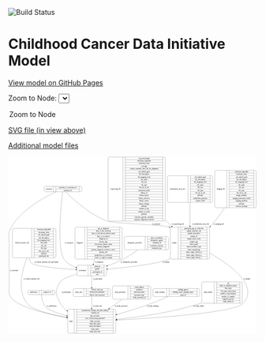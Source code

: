 <link rel='stylesheet' href="assets/style.css">
<link rel='stylesheet' href="https://unpkg.com/leaflet@1.5.1/dist/leaflet.css" integrity="sha512-xwE/Az9zrjBIphAcBb3F6JVqxf46+CDLwfLMHloNu6KEQCAWi6HcDUbeOfBIptF7tcCzusKFjFw2yuvEpDL9wQ==" crossorigin="">
<script type="text/javascript" src="https://code.jquery.com/jquery-3.2.1.min.js"></script>
<script type="text/javascript"  src="https://unpkg.com/leaflet@1.5.1/dist/leaflet.js"></script>
<script type="text/javascript" src="assets/actions.js"></script>

![Build Status](https://github.com/CBIIT/ccdi-model/actions/workflows/model-test-and-deploy.yml/badge.svg)

# Childhood Cancer Data Initiative Model

[View model on GitHub Pages](https://cbiit.github.io/ccdi-model/)



Zoom to Node: <select id="node_select">
  <option value="">Zoom to Node</option>
</select>
<div id="model"></div>

<p>
<a href="./model-desc/ccdi-model.svg">SVG file (in view above)</a>
<p>
<a href="./model-desc">Additional model files</a>
<div id='graph' style='display:off;'>
<svg width="2144pt" height="1528pt"
 viewBox="0.00 0.00 2144.19 1528.00" xmlns="http://www.w3.org/2000/svg" xmlns:xlink="http://www.w3.org/1999/xlink">
<g id="graph0" class="graph" transform="scale(1 1) rotate(0) translate(4 1524)">
<title>Perl</title>
<polygon fill="#ffffff" stroke="transparent" points="-4,4 -4,-1524 2140.1944,-1524 2140.1944,4 -4,4"/>
<!-- diagnosis -->
<g id="node1" class="node">
<title>diagnosis</title>
<path fill="none" stroke="#000000" d="M583.6944,-639.5C583.6944,-639.5 966.6944,-639.5 966.6944,-639.5 972.6944,-639.5 978.6944,-645.5 978.6944,-651.5 978.6944,-651.5 978.6944,-903.5 978.6944,-903.5 978.6944,-909.5 972.6944,-915.5 966.6944,-915.5 966.6944,-915.5 583.6944,-915.5 583.6944,-915.5 577.6944,-915.5 571.6944,-909.5 571.6944,-903.5 571.6944,-903.5 571.6944,-651.5 571.6944,-651.5 571.6944,-645.5 577.6944,-639.5 583.6944,-639.5"/>
<text text-anchor="middle" x="613.6944" y="-773.8" font-family="Times,serif" font-size="14.00" fill="#000000">diagnosis</text>
<polyline fill="none" stroke="#000000" points="655.6944,-639.5 655.6944,-915.5 "/>
<text text-anchor="middle" x="666.1944" y="-773.8" font-family="Times,serif" font-size="14.00" fill="#000000"> </text>
<polyline fill="none" stroke="#000000" points="676.6944,-639.5 676.6944,-915.5 "/>
<text text-anchor="middle" x="817.1944" y="-900.3" font-family="Times,serif" font-size="14.00" fill="#000000">age_at_diagnosis</text>
<polyline fill="none" stroke="#000000" points="676.6944,-892.5 957.6944,-892.5 "/>
<text text-anchor="middle" x="817.1944" y="-877.3" font-family="Times,serif" font-size="14.00" fill="#000000">days_to_last_followup</text>
<polyline fill="none" stroke="#000000" points="676.6944,-869.5 957.6944,-869.5 "/>
<text text-anchor="middle" x="817.1944" y="-854.3" font-family="Times,serif" font-size="14.00" fill="#000000">days_to_last_known_disease_status</text>
<polyline fill="none" stroke="#000000" points="676.6944,-846.5 957.6944,-846.5 "/>
<text text-anchor="middle" x="817.1944" y="-831.3" font-family="Times,serif" font-size="14.00" fill="#000000">days_to_recurrence</text>
<polyline fill="none" stroke="#000000" points="676.6944,-823.5 957.6944,-823.5 "/>
<text text-anchor="middle" x="817.1944" y="-808.3" font-family="Times,serif" font-size="14.00" fill="#000000">diagnosis_id</text>
<polyline fill="none" stroke="#000000" points="676.6944,-800.5 957.6944,-800.5 "/>
<text text-anchor="middle" x="817.1944" y="-785.3" font-family="Times,serif" font-size="14.00" fill="#000000">disease_type</text>
<polyline fill="none" stroke="#000000" points="676.6944,-777.5 957.6944,-777.5 "/>
<text text-anchor="middle" x="817.1944" y="-762.3" font-family="Times,serif" font-size="14.00" fill="#000000">last_known_disease_status</text>
<polyline fill="none" stroke="#000000" points="676.6944,-754.5 957.6944,-754.5 "/>
<text text-anchor="middle" x="817.1944" y="-739.3" font-family="Times,serif" font-size="14.00" fill="#000000">primary_diagnosis</text>
<polyline fill="none" stroke="#000000" points="676.6944,-731.5 957.6944,-731.5 "/>
<text text-anchor="middle" x="817.1944" y="-716.3" font-family="Times,serif" font-size="14.00" fill="#000000">primary_diagnosis_reference_source</text>
<polyline fill="none" stroke="#000000" points="676.6944,-708.5 957.6944,-708.5 "/>
<text text-anchor="middle" x="817.1944" y="-693.3" font-family="Times,serif" font-size="14.00" fill="#000000">primary_site</text>
<polyline fill="none" stroke="#000000" points="676.6944,-685.5 957.6944,-685.5 "/>
<text text-anchor="middle" x="817.1944" y="-670.3" font-family="Times,serif" font-size="14.00" fill="#000000">progression_or_recurrence</text>
<polyline fill="none" stroke="#000000" points="676.6944,-662.5 957.6944,-662.5 "/>
<text text-anchor="middle" x="817.1944" y="-647.3" font-family="Times,serif" font-size="14.00" fill="#000000">tissue_or_organ_of_origin</text>
<polyline fill="none" stroke="#000000" points="957.6944,-639.5 957.6944,-915.5 "/>
<text text-anchor="middle" x="968.1944" y="-773.8" font-family="Times,serif" font-size="14.00" fill="#000000"> </text>
</g>
<!-- participant -->
<g id="node8" class="node">
<title>participant</title>
<path fill="none" stroke="#000000" d="M600.6944,-495.5C600.6944,-495.5 831.6944,-495.5 831.6944,-495.5 837.6944,-495.5 843.6944,-501.5 843.6944,-507.5 843.6944,-507.5 843.6944,-575.5 843.6944,-575.5 843.6944,-581.5 837.6944,-587.5 831.6944,-587.5 831.6944,-587.5 600.6944,-587.5 600.6944,-587.5 594.6944,-587.5 588.6944,-581.5 588.6944,-575.5 588.6944,-575.5 588.6944,-507.5 588.6944,-507.5 588.6944,-501.5 594.6944,-495.5 600.6944,-495.5"/>
<text text-anchor="middle" x="636.6944" y="-537.8" font-family="Times,serif" font-size="14.00" fill="#000000">participant</text>
<polyline fill="none" stroke="#000000" points="684.6944,-495.5 684.6944,-587.5 "/>
<text text-anchor="middle" x="695.1944" y="-537.8" font-family="Times,serif" font-size="14.00" fill="#000000"> </text>
<polyline fill="none" stroke="#000000" points="705.6944,-495.5 705.6944,-587.5 "/>
<text text-anchor="middle" x="764.1944" y="-572.3" font-family="Times,serif" font-size="14.00" fill="#000000">ethnicity</text>
<polyline fill="none" stroke="#000000" points="705.6944,-564.5 822.6944,-564.5 "/>
<text text-anchor="middle" x="764.1944" y="-549.3" font-family="Times,serif" font-size="14.00" fill="#000000">gender</text>
<polyline fill="none" stroke="#000000" points="705.6944,-541.5 822.6944,-541.5 "/>
<text text-anchor="middle" x="764.1944" y="-526.3" font-family="Times,serif" font-size="14.00" fill="#000000">participant_id</text>
<polyline fill="none" stroke="#000000" points="705.6944,-518.5 822.6944,-518.5 "/>
<text text-anchor="middle" x="764.1944" y="-503.3" font-family="Times,serif" font-size="14.00" fill="#000000">race</text>
<polyline fill="none" stroke="#000000" points="822.6944,-495.5 822.6944,-587.5 "/>
<text text-anchor="middle" x="833.1944" y="-537.8" font-family="Times,serif" font-size="14.00" fill="#000000"> </text>
</g>
<!-- diagnosis&#45;&gt;participant -->
<g id="edge16" class="edge">
<title>diagnosis&#45;&gt;participant</title>
<path fill="none" stroke="#000000" d="M740.6179,-639.1938C736.9663,-624.5877 733.4218,-610.4096 730.2172,-597.5912"/>
<polygon fill="#000000" stroke="#000000" points="733.5454,-596.473 727.7245,-587.6204 726.7544,-598.1708 733.5454,-596.473"/>
<text text-anchor="middle" x="780.6944" y="-609.8" font-family="Times,serif" font-size="14.00" fill="#000000">of_diagnosis</text>
</g>
<!-- therapeutic_procedure -->
<g id="node2" class="node">
<title>therapeutic_procedure</title>
<path fill="none" stroke="#000000" d="M1008.6944,-720C1008.6944,-720 1365.6944,-720 1365.6944,-720 1371.6944,-720 1377.6944,-726 1377.6944,-732 1377.6944,-732 1377.6944,-823 1377.6944,-823 1377.6944,-829 1371.6944,-835 1365.6944,-835 1365.6944,-835 1008.6944,-835 1008.6944,-835 1002.6944,-835 996.6944,-829 996.6944,-823 996.6944,-823 996.6944,-732 996.6944,-732 996.6944,-726 1002.6944,-720 1008.6944,-720"/>
<text text-anchor="middle" x="1087.1944" y="-773.8" font-family="Times,serif" font-size="14.00" fill="#000000">therapeutic_procedure</text>
<polyline fill="none" stroke="#000000" points="1177.6944,-720 1177.6944,-835 "/>
<text text-anchor="middle" x="1188.1944" y="-773.8" font-family="Times,serif" font-size="14.00" fill="#000000"> </text>
<polyline fill="none" stroke="#000000" points="1198.6944,-720 1198.6944,-835 "/>
<text text-anchor="middle" x="1277.6944" y="-819.8" font-family="Times,serif" font-size="14.00" fill="#000000">days_to_treatment</text>
<polyline fill="none" stroke="#000000" points="1198.6944,-812 1356.6944,-812 "/>
<text text-anchor="middle" x="1277.6944" y="-796.8" font-family="Times,serif" font-size="14.00" fill="#000000">therapeutic_agents</text>
<polyline fill="none" stroke="#000000" points="1198.6944,-789 1356.6944,-789 "/>
<text text-anchor="middle" x="1277.6944" y="-773.8" font-family="Times,serif" font-size="14.00" fill="#000000">treatment_id</text>
<polyline fill="none" stroke="#000000" points="1198.6944,-766 1356.6944,-766 "/>
<text text-anchor="middle" x="1277.6944" y="-750.8" font-family="Times,serif" font-size="14.00" fill="#000000">treatment_outcome</text>
<polyline fill="none" stroke="#000000" points="1198.6944,-743 1356.6944,-743 "/>
<text text-anchor="middle" x="1277.6944" y="-727.8" font-family="Times,serif" font-size="14.00" fill="#000000">treatment_type</text>
<polyline fill="none" stroke="#000000" points="1356.6944,-720 1356.6944,-835 "/>
<text text-anchor="middle" x="1367.1944" y="-773.8" font-family="Times,serif" font-size="14.00" fill="#000000"> </text>
</g>
<!-- therapeutic_procedure&#45;&gt;participant -->
<g id="edge5" class="edge">
<title>therapeutic_procedure&#45;&gt;participant</title>
<path fill="none" stroke="#000000" d="M1114.5422,-719.9965C1078.0687,-692.969 1032.3396,-661.7644 988.1944,-639 945.9299,-617.2054 897.6704,-598.1828 853.6507,-582.8676"/>
<polygon fill="#000000" stroke="#000000" points="854.6281,-579.5025 844.0334,-579.5566 852.3494,-586.1213 854.6281,-579.5025"/>
<text text-anchor="middle" x="1039.1944" y="-609.8" font-family="Times,serif" font-size="14.00" fill="#000000">of_therapeutic_procedure</text>
</g>
<!-- clinical_measure_file -->
<g id="node3" class="node">
<title>clinical_measure_file</title>
<path fill="none" stroke="#000000" d="M43.1944,-651C43.1944,-651 395.1944,-651 395.1944,-651 401.1944,-651 407.1944,-657 407.1944,-663 407.1944,-663 407.1944,-892 407.1944,-892 407.1944,-898 401.1944,-904 395.1944,-904 395.1944,-904 43.1944,-904 43.1944,-904 37.1944,-904 31.1944,-898 31.1944,-892 31.1944,-892 31.1944,-663 31.1944,-663 31.1944,-657 37.1944,-651 43.1944,-651"/>
<text text-anchor="middle" x="114.6944" y="-773.8" font-family="Times,serif" font-size="14.00" fill="#000000">clinical_measure_file</text>
<polyline fill="none" stroke="#000000" points="198.1944,-651 198.1944,-904 "/>
<text text-anchor="middle" x="208.6944" y="-773.8" font-family="Times,serif" font-size="14.00" fill="#000000"> </text>
<polyline fill="none" stroke="#000000" points="219.1944,-651 219.1944,-904 "/>
<text text-anchor="middle" x="302.6944" y="-888.8" font-family="Times,serif" font-size="14.00" fill="#000000">checksum_algorithm</text>
<polyline fill="none" stroke="#000000" points="219.1944,-881 386.1944,-881 "/>
<text text-anchor="middle" x="302.6944" y="-865.8" font-family="Times,serif" font-size="14.00" fill="#000000">checksum_value</text>
<polyline fill="none" stroke="#000000" points="219.1944,-858 386.1944,-858 "/>
<text text-anchor="middle" x="302.6944" y="-842.8" font-family="Times,serif" font-size="14.00" fill="#000000">dcf_indexd_guid</text>
<polyline fill="none" stroke="#000000" points="219.1944,-835 386.1944,-835 "/>
<text text-anchor="middle" x="302.6944" y="-819.8" font-family="Times,serif" font-size="14.00" fill="#000000">file_description</text>
<polyline fill="none" stroke="#000000" points="219.1944,-812 386.1944,-812 "/>
<text text-anchor="middle" x="302.6944" y="-796.8" font-family="Times,serif" font-size="14.00" fill="#000000">file_mapping_level</text>
<polyline fill="none" stroke="#000000" points="219.1944,-789 386.1944,-789 "/>
<text text-anchor="middle" x="302.6944" y="-773.8" font-family="Times,serif" font-size="14.00" fill="#000000">file_name</text>
<polyline fill="none" stroke="#000000" points="219.1944,-766 386.1944,-766 "/>
<text text-anchor="middle" x="302.6944" y="-750.8" font-family="Times,serif" font-size="14.00" fill="#000000">file_size</text>
<polyline fill="none" stroke="#000000" points="219.1944,-743 386.1944,-743 "/>
<text text-anchor="middle" x="302.6944" y="-727.8" font-family="Times,serif" font-size="14.00" fill="#000000">file_type</text>
<polyline fill="none" stroke="#000000" points="219.1944,-720 386.1944,-720 "/>
<text text-anchor="middle" x="302.6944" y="-704.8" font-family="Times,serif" font-size="14.00" fill="#000000">file_url_in_cds</text>
<polyline fill="none" stroke="#000000" points="219.1944,-697 386.1944,-697 "/>
<text text-anchor="middle" x="302.6944" y="-681.8" font-family="Times,serif" font-size="14.00" fill="#000000">md5sum</text>
<polyline fill="none" stroke="#000000" points="219.1944,-674 386.1944,-674 "/>
<text text-anchor="middle" x="302.6944" y="-658.8" font-family="Times,serif" font-size="14.00" fill="#000000">participant_list</text>
<polyline fill="none" stroke="#000000" points="386.1944,-651 386.1944,-904 "/>
<text text-anchor="middle" x="396.6944" y="-773.8" font-family="Times,serif" font-size="14.00" fill="#000000"> </text>
</g>
<!-- clinical_measure_file&#45;&gt;participant -->
<g id="edge11" class="edge">
<title>clinical_measure_file&#45;&gt;participant</title>
<path fill="none" stroke="#000000" d="M177.6612,-650.9974C178.7405,-634.465 183.8457,-618.8403 195.1944,-606 220.2823,-577.6147 432.5351,-558.8939 578.2616,-549.2568"/>
<polygon fill="#000000" stroke="#000000" points="578.8851,-552.7236 588.6355,-548.5787 578.4284,-545.7386 578.8851,-552.7236"/>
<text text-anchor="middle" x="324.6944" y="-609.8" font-family="Times,serif" font-size="14.00" fill="#000000">of_clinical_measure_file_participant</text>
</g>
<!-- study -->
<g id="node9" class="node">
<title>study</title>
<path fill="none" stroke="#000000" d="M521.1944,-.5C521.1944,-.5 911.1944,-.5 911.1944,-.5 917.1944,-.5 923.1944,-6.5 923.1944,-12.5 923.1944,-12.5 923.1944,-195.5 923.1944,-195.5 923.1944,-201.5 917.1944,-207.5 911.1944,-207.5 911.1944,-207.5 521.1944,-207.5 521.1944,-207.5 515.1944,-207.5 509.1944,-201.5 509.1944,-195.5 509.1944,-195.5 509.1944,-12.5 509.1944,-12.5 509.1944,-6.5 515.1944,-.5 521.1944,-.5"/>
<text text-anchor="middle" x="537.1944" y="-100.3" font-family="Times,serif" font-size="14.00" fill="#000000">study</text>
<polyline fill="none" stroke="#000000" points="565.1944,-.5 565.1944,-207.5 "/>
<text text-anchor="middle" x="575.6944" y="-100.3" font-family="Times,serif" font-size="14.00" fill="#000000"> </text>
<polyline fill="none" stroke="#000000" points="586.1944,-.5 586.1944,-207.5 "/>
<text text-anchor="middle" x="744.1944" y="-192.3" font-family="Times,serif" font-size="14.00" fill="#000000">experimental_strategy_and_data_subtype</text>
<polyline fill="none" stroke="#000000" points="586.1944,-184.5 902.1944,-184.5 "/>
<text text-anchor="middle" x="744.1944" y="-169.3" font-family="Times,serif" font-size="14.00" fill="#000000">external_url</text>
<polyline fill="none" stroke="#000000" points="586.1944,-161.5 902.1944,-161.5 "/>
<text text-anchor="middle" x="744.1944" y="-146.3" font-family="Times,serif" font-size="14.00" fill="#000000">phs_accession</text>
<polyline fill="none" stroke="#000000" points="586.1944,-138.5 902.1944,-138.5 "/>
<text text-anchor="middle" x="744.1944" y="-123.3" font-family="Times,serif" font-size="14.00" fill="#000000">size_of_data_being_uploaded</text>
<polyline fill="none" stroke="#000000" points="586.1944,-115.5 902.1944,-115.5 "/>
<text text-anchor="middle" x="744.1944" y="-100.3" font-family="Times,serif" font-size="14.00" fill="#000000">study_acronym</text>
<polyline fill="none" stroke="#000000" points="586.1944,-92.5 902.1944,-92.5 "/>
<text text-anchor="middle" x="744.1944" y="-77.3" font-family="Times,serif" font-size="14.00" fill="#000000">study_data_types</text>
<polyline fill="none" stroke="#000000" points="586.1944,-69.5 902.1944,-69.5 "/>
<text text-anchor="middle" x="744.1944" y="-54.3" font-family="Times,serif" font-size="14.00" fill="#000000">study_description</text>
<polyline fill="none" stroke="#000000" points="586.1944,-46.5 902.1944,-46.5 "/>
<text text-anchor="middle" x="744.1944" y="-31.3" font-family="Times,serif" font-size="14.00" fill="#000000">study_name</text>
<polyline fill="none" stroke="#000000" points="586.1944,-23.5 902.1944,-23.5 "/>
<text text-anchor="middle" x="744.1944" y="-8.3" font-family="Times,serif" font-size="14.00" fill="#000000">study_short_title</text>
<polyline fill="none" stroke="#000000" points="902.1944,-.5 902.1944,-207.5 "/>
<text text-anchor="middle" x="912.6944" y="-100.3" font-family="Times,serif" font-size="14.00" fill="#000000"> </text>
</g>
<!-- clinical_measure_file&#45;&gt;study -->
<g id="edge19" class="edge">
<title>clinical_measure_file&#45;&gt;study</title>
<path fill="none" stroke="#000000" d="M157.9188,-650.7414C112.6756,-536.8004 72.2729,-370.6728 157.1944,-259 199.5367,-203.3194 360.5282,-162.4268 498.9331,-136.6687"/>
<polygon fill="#000000" stroke="#000000" points="499.657,-140.0943 508.8573,-134.8403 498.3886,-133.2102 499.657,-140.0943"/>
<text text-anchor="middle" x="197.1944" y="-465.8" font-family="Times,serif" font-size="14.00" fill="#000000">of_clinical_measure_file</text>
</g>
<!-- methylation_array_file -->
<g id="node4" class="node">
<title>methylation_array_file</title>
<path fill="none" stroke="#000000" d="M1380.6944,-1128.5C1380.6944,-1128.5 1747.6944,-1128.5 1747.6944,-1128.5 1753.6944,-1128.5 1759.6944,-1134.5 1759.6944,-1140.5 1759.6944,-1140.5 1759.6944,-1346.5 1759.6944,-1346.5 1759.6944,-1352.5 1753.6944,-1358.5 1747.6944,-1358.5 1747.6944,-1358.5 1380.6944,-1358.5 1380.6944,-1358.5 1374.6944,-1358.5 1368.6944,-1352.5 1368.6944,-1346.5 1368.6944,-1346.5 1368.6944,-1140.5 1368.6944,-1140.5 1368.6944,-1134.5 1374.6944,-1128.5 1380.6944,-1128.5"/>
<text text-anchor="middle" x="1457.6944" y="-1239.8" font-family="Times,serif" font-size="14.00" fill="#000000">methylation_array_file</text>
<polyline fill="none" stroke="#000000" points="1546.6944,-1128.5 1546.6944,-1358.5 "/>
<text text-anchor="middle" x="1557.1944" y="-1239.8" font-family="Times,serif" font-size="14.00" fill="#000000"> </text>
<polyline fill="none" stroke="#000000" points="1567.6944,-1128.5 1567.6944,-1358.5 "/>
<text text-anchor="middle" x="1653.1944" y="-1343.3" font-family="Times,serif" font-size="14.00" fill="#000000">dcf_indexd_guid</text>
<polyline fill="none" stroke="#000000" points="1567.6944,-1335.5 1738.6944,-1335.5 "/>
<text text-anchor="middle" x="1653.1944" y="-1320.3" font-family="Times,serif" font-size="14.00" fill="#000000">file_description</text>
<polyline fill="none" stroke="#000000" points="1567.6944,-1312.5 1738.6944,-1312.5 "/>
<text text-anchor="middle" x="1653.1944" y="-1297.3" font-family="Times,serif" font-size="14.00" fill="#000000">file_mapping_level</text>
<polyline fill="none" stroke="#000000" points="1567.6944,-1289.5 1738.6944,-1289.5 "/>
<text text-anchor="middle" x="1653.1944" y="-1274.3" font-family="Times,serif" font-size="14.00" fill="#000000">file_name</text>
<polyline fill="none" stroke="#000000" points="1567.6944,-1266.5 1738.6944,-1266.5 "/>
<text text-anchor="middle" x="1653.1944" y="-1251.3" font-family="Times,serif" font-size="14.00" fill="#000000">file_size</text>
<polyline fill="none" stroke="#000000" points="1567.6944,-1243.5 1738.6944,-1243.5 "/>
<text text-anchor="middle" x="1653.1944" y="-1228.3" font-family="Times,serif" font-size="14.00" fill="#000000">file_type</text>
<polyline fill="none" stroke="#000000" points="1567.6944,-1220.5 1738.6944,-1220.5 "/>
<text text-anchor="middle" x="1653.1944" y="-1205.3" font-family="Times,serif" font-size="14.00" fill="#000000">file_url_in_cds</text>
<polyline fill="none" stroke="#000000" points="1567.6944,-1197.5 1738.6944,-1197.5 "/>
<text text-anchor="middle" x="1653.1944" y="-1182.3" font-family="Times,serif" font-size="14.00" fill="#000000">md5sum</text>
<polyline fill="none" stroke="#000000" points="1567.6944,-1174.5 1738.6944,-1174.5 "/>
<text text-anchor="middle" x="1653.1944" y="-1159.3" font-family="Times,serif" font-size="14.00" fill="#000000">methylation_platform</text>
<polyline fill="none" stroke="#000000" points="1567.6944,-1151.5 1738.6944,-1151.5 "/>
<text text-anchor="middle" x="1653.1944" y="-1136.3" font-family="Times,serif" font-size="14.00" fill="#000000">reporter_label</text>
<polyline fill="none" stroke="#000000" points="1738.6944,-1128.5 1738.6944,-1358.5 "/>
<text text-anchor="middle" x="1749.1944" y="-1239.8" font-family="Times,serif" font-size="14.00" fill="#000000"> </text>
</g>
<!-- sample -->
<g id="node10" class="node">
<title>sample</title>
<path fill="none" stroke="#000000" d="M1407.1944,-639.5C1407.1944,-639.5 1721.1944,-639.5 1721.1944,-639.5 1727.1944,-639.5 1733.1944,-645.5 1733.1944,-651.5 1733.1944,-651.5 1733.1944,-903.5 1733.1944,-903.5 1733.1944,-909.5 1727.1944,-915.5 1721.1944,-915.5 1721.1944,-915.5 1407.1944,-915.5 1407.1944,-915.5 1401.1944,-915.5 1395.1944,-909.5 1395.1944,-903.5 1395.1944,-903.5 1395.1944,-651.5 1395.1944,-651.5 1395.1944,-645.5 1401.1944,-639.5 1407.1944,-639.5"/>
<text text-anchor="middle" x="1429.1944" y="-773.8" font-family="Times,serif" font-size="14.00" fill="#000000">sample</text>
<polyline fill="none" stroke="#000000" points="1463.1944,-639.5 1463.1944,-915.5 "/>
<text text-anchor="middle" x="1473.6944" y="-773.8" font-family="Times,serif" font-size="14.00" fill="#000000"> </text>
<polyline fill="none" stroke="#000000" points="1484.1944,-639.5 1484.1944,-915.5 "/>
<text text-anchor="middle" x="1598.1944" y="-900.3" font-family="Times,serif" font-size="14.00" fill="#000000">participant_age_at_collection</text>
<polyline fill="none" stroke="#000000" points="1484.1944,-892.5 1712.1944,-892.5 "/>
<text text-anchor="middle" x="1598.1944" y="-877.3" font-family="Times,serif" font-size="14.00" fill="#000000">sample_anatomic_site</text>
<polyline fill="none" stroke="#000000" points="1484.1944,-869.5 1712.1944,-869.5 "/>
<text text-anchor="middle" x="1598.1944" y="-854.3" font-family="Times,serif" font-size="14.00" fill="#000000">sample_description</text>
<polyline fill="none" stroke="#000000" points="1484.1944,-846.5 1712.1944,-846.5 "/>
<text text-anchor="middle" x="1598.1944" y="-831.3" font-family="Times,serif" font-size="14.00" fill="#000000">sample_id</text>
<polyline fill="none" stroke="#000000" points="1484.1944,-823.5 1712.1944,-823.5 "/>
<text text-anchor="middle" x="1598.1944" y="-808.3" font-family="Times,serif" font-size="14.00" fill="#000000">sample_tumor_status</text>
<polyline fill="none" stroke="#000000" points="1484.1944,-800.5 1712.1944,-800.5 "/>
<text text-anchor="middle" x="1598.1944" y="-785.3" font-family="Times,serif" font-size="14.00" fill="#000000">sample_type</text>
<polyline fill="none" stroke="#000000" points="1484.1944,-777.5 1712.1944,-777.5 "/>
<text text-anchor="middle" x="1598.1944" y="-762.3" font-family="Times,serif" font-size="14.00" fill="#000000">tumor_grade</text>
<polyline fill="none" stroke="#000000" points="1484.1944,-754.5 1712.1944,-754.5 "/>
<text text-anchor="middle" x="1598.1944" y="-739.3" font-family="Times,serif" font-size="14.00" fill="#000000">tumor_incidence_type</text>
<polyline fill="none" stroke="#000000" points="1484.1944,-731.5 1712.1944,-731.5 "/>
<text text-anchor="middle" x="1598.1944" y="-716.3" font-family="Times,serif" font-size="14.00" fill="#000000">tumor_morphology</text>
<polyline fill="none" stroke="#000000" points="1484.1944,-708.5 1712.1944,-708.5 "/>
<text text-anchor="middle" x="1598.1944" y="-693.3" font-family="Times,serif" font-size="14.00" fill="#000000">tumor_stage_clinical_m</text>
<polyline fill="none" stroke="#000000" points="1484.1944,-685.5 1712.1944,-685.5 "/>
<text text-anchor="middle" x="1598.1944" y="-670.3" font-family="Times,serif" font-size="14.00" fill="#000000">tumor_stage_clinical_n</text>
<polyline fill="none" stroke="#000000" points="1484.1944,-662.5 1712.1944,-662.5 "/>
<text text-anchor="middle" x="1598.1944" y="-647.3" font-family="Times,serif" font-size="14.00" fill="#000000">tumor_stage_clinical_t</text>
<polyline fill="none" stroke="#000000" points="1712.1944,-639.5 1712.1944,-915.5 "/>
<text text-anchor="middle" x="1722.6944" y="-773.8" font-family="Times,serif" font-size="14.00" fill="#000000"> </text>
</g>
<!-- methylation_array_file&#45;&gt;sample -->
<g id="edge7" class="edge">
<title>methylation_array_file&#45;&gt;sample</title>
<path fill="none" stroke="#000000" d="M1564.1944,-1128.309C1564.1944,-1067.1664 1564.1944,-991.336 1564.1944,-925.8368"/>
<polygon fill="#000000" stroke="#000000" points="1567.6945,-925.8346 1564.1944,-915.8347 1560.6945,-925.8347 1567.6945,-925.8346"/>
<text text-anchor="middle" x="1655.6944" y="-937.8" font-family="Times,serif" font-size="14.00" fill="#000000">of_methylation_array_file</text>
</g>
<!-- study_arm -->
<g id="node5" class="node">
<title>study_arm</title>
<path fill="none" stroke="#000000" d="M567.6944,-317C567.6944,-317 864.6944,-317 864.6944,-317 870.6944,-317 876.6944,-323 876.6944,-329 876.6944,-329 876.6944,-374 876.6944,-374 876.6944,-380 870.6944,-386 864.6944,-386 864.6944,-386 567.6944,-386 567.6944,-386 561.6944,-386 555.6944,-380 555.6944,-374 555.6944,-374 555.6944,-329 555.6944,-329 555.6944,-323 561.6944,-317 567.6944,-317"/>
<text text-anchor="middle" x="601.6944" y="-347.8" font-family="Times,serif" font-size="14.00" fill="#000000">study_arm</text>
<polyline fill="none" stroke="#000000" points="647.6944,-317 647.6944,-386 "/>
<text text-anchor="middle" x="658.1944" y="-347.8" font-family="Times,serif" font-size="14.00" fill="#000000"> </text>
<polyline fill="none" stroke="#000000" points="668.6944,-317 668.6944,-386 "/>
<text text-anchor="middle" x="762.1944" y="-370.8" font-family="Times,serif" font-size="14.00" fill="#000000">clinical_trial_arm</text>
<polyline fill="none" stroke="#000000" points="668.6944,-363 855.6944,-363 "/>
<text text-anchor="middle" x="762.1944" y="-347.8" font-family="Times,serif" font-size="14.00" fill="#000000">clinical_trial_identifier</text>
<polyline fill="none" stroke="#000000" points="668.6944,-340 855.6944,-340 "/>
<text text-anchor="middle" x="762.1944" y="-324.8" font-family="Times,serif" font-size="14.00" fill="#000000">clinical_trial_repository</text>
<polyline fill="none" stroke="#000000" points="855.6944,-317 855.6944,-386 "/>
<text text-anchor="middle" x="866.1944" y="-347.8" font-family="Times,serif" font-size="14.00" fill="#000000"> </text>
</g>
<!-- study_arm&#45;&gt;study -->
<g id="edge17" class="edge">
<title>study_arm&#45;&gt;study</title>
<path fill="none" stroke="#000000" d="M716.1944,-316.8256C716.1944,-290.8629 716.1944,-253.7725 716.1944,-217.8091"/>
<polygon fill="#000000" stroke="#000000" points="719.6945,-217.7056 716.1944,-207.7056 712.6945,-217.7056 719.6945,-217.7056"/>
<text text-anchor="middle" x="764.6944" y="-229.8" font-family="Times,serif" font-size="14.00" fill="#000000">of_study_arm</text>
</g>
<!-- publication -->
<g id="node6" class="node">
<title>publication</title>
<path fill="none" stroke="#000000" d="M178.1944,-333.5C178.1944,-333.5 388.1944,-333.5 388.1944,-333.5 394.1944,-333.5 400.1944,-339.5 400.1944,-345.5 400.1944,-345.5 400.1944,-357.5 400.1944,-357.5 400.1944,-363.5 394.1944,-369.5 388.1944,-369.5 388.1944,-369.5 178.1944,-369.5 178.1944,-369.5 172.1944,-369.5 166.1944,-363.5 166.1944,-357.5 166.1944,-357.5 166.1944,-345.5 166.1944,-345.5 166.1944,-339.5 172.1944,-333.5 178.1944,-333.5"/>
<text text-anchor="middle" x="214.6944" y="-347.8" font-family="Times,serif" font-size="14.00" fill="#000000">publication</text>
<polyline fill="none" stroke="#000000" points="263.1944,-333.5 263.1944,-369.5 "/>
<text text-anchor="middle" x="273.6944" y="-347.8" font-family="Times,serif" font-size="14.00" fill="#000000"> </text>
<polyline fill="none" stroke="#000000" points="284.1944,-333.5 284.1944,-369.5 "/>
<text text-anchor="middle" x="331.6944" y="-347.8" font-family="Times,serif" font-size="14.00" fill="#000000">pubmed_id</text>
<polyline fill="none" stroke="#000000" points="379.1944,-333.5 379.1944,-369.5 "/>
<text text-anchor="middle" x="389.6944" y="-347.8" font-family="Times,serif" font-size="14.00" fill="#000000"> </text>
</g>
<!-- publication&#45;&gt;study -->
<g id="edge6" class="edge">
<title>publication&#45;&gt;study</title>
<path fill="none" stroke="#000000" d="M283.3987,-333.4755C284.696,-306.4346 291.1394,-255.4103 320.1944,-226 347.4367,-198.4246 421.9174,-172.4461 499.0379,-151.6067"/>
<polygon fill="#000000" stroke="#000000" points="500.1858,-154.9229 508.9442,-148.9613 498.3797,-148.1599 500.1858,-154.9229"/>
<text text-anchor="middle" x="371.1944" y="-229.8" font-family="Times,serif" font-size="14.00" fill="#000000">of_publication</text>
</g>
<!-- imaging_file -->
<g id="node7" class="node">
<title>imaging_file</title>
<path fill="none" stroke="#000000" d="M1790.1944,-1082.5C1790.1944,-1082.5 2124.1944,-1082.5 2124.1944,-1082.5 2130.1944,-1082.5 2136.1944,-1088.5 2136.1944,-1094.5 2136.1944,-1094.5 2136.1944,-1392.5 2136.1944,-1392.5 2136.1944,-1398.5 2130.1944,-1404.5 2124.1944,-1404.5 2124.1944,-1404.5 1790.1944,-1404.5 1790.1944,-1404.5 1784.1944,-1404.5 1778.1944,-1398.5 1778.1944,-1392.5 1778.1944,-1392.5 1778.1944,-1094.5 1778.1944,-1094.5 1778.1944,-1088.5 1784.1944,-1082.5 1790.1944,-1082.5"/>
<text text-anchor="middle" x="1830.1944" y="-1239.8" font-family="Times,serif" font-size="14.00" fill="#000000">imaging_file</text>
<polyline fill="none" stroke="#000000" points="1882.1944,-1082.5 1882.1944,-1404.5 "/>
<text text-anchor="middle" x="1892.6944" y="-1239.8" font-family="Times,serif" font-size="14.00" fill="#000000"> </text>
<polyline fill="none" stroke="#000000" points="1903.1944,-1082.5 1903.1944,-1404.5 "/>
<text text-anchor="middle" x="2009.1944" y="-1389.3" font-family="Times,serif" font-size="14.00" fill="#000000">checksum_algorithm</text>
<polyline fill="none" stroke="#000000" points="1903.1944,-1381.5 2115.1944,-1381.5 "/>
<text text-anchor="middle" x="2009.1944" y="-1366.3" font-family="Times,serif" font-size="14.00" fill="#000000">checksum_value</text>
<polyline fill="none" stroke="#000000" points="1903.1944,-1358.5 2115.1944,-1358.5 "/>
<text text-anchor="middle" x="2009.1944" y="-1343.3" font-family="Times,serif" font-size="14.00" fill="#000000">dcf_indexd_guid</text>
<polyline fill="none" stroke="#000000" points="1903.1944,-1335.5 2115.1944,-1335.5 "/>
<text text-anchor="middle" x="2009.1944" y="-1320.3" font-family="Times,serif" font-size="14.00" fill="#000000">file_description</text>
<polyline fill="none" stroke="#000000" points="1903.1944,-1312.5 2115.1944,-1312.5 "/>
<text text-anchor="middle" x="2009.1944" y="-1297.3" font-family="Times,serif" font-size="14.00" fill="#000000">file_mapping_level</text>
<polyline fill="none" stroke="#000000" points="1903.1944,-1289.5 2115.1944,-1289.5 "/>
<text text-anchor="middle" x="2009.1944" y="-1274.3" font-family="Times,serif" font-size="14.00" fill="#000000">file_name</text>
<polyline fill="none" stroke="#000000" points="1903.1944,-1266.5 2115.1944,-1266.5 "/>
<text text-anchor="middle" x="2009.1944" y="-1251.3" font-family="Times,serif" font-size="14.00" fill="#000000">file_size</text>
<polyline fill="none" stroke="#000000" points="1903.1944,-1243.5 2115.1944,-1243.5 "/>
<text text-anchor="middle" x="2009.1944" y="-1228.3" font-family="Times,serif" font-size="14.00" fill="#000000">file_type</text>
<polyline fill="none" stroke="#000000" points="1903.1944,-1220.5 2115.1944,-1220.5 "/>
<text text-anchor="middle" x="2009.1944" y="-1205.3" font-family="Times,serif" font-size="14.00" fill="#000000">file_url_in_cds</text>
<polyline fill="none" stroke="#000000" points="1903.1944,-1197.5 2115.1944,-1197.5 "/>
<text text-anchor="middle" x="2009.1944" y="-1182.3" font-family="Times,serif" font-size="14.00" fill="#000000">image_modality</text>
<polyline fill="none" stroke="#000000" points="1903.1944,-1174.5 2115.1944,-1174.5 "/>
<text text-anchor="middle" x="2009.1944" y="-1159.3" font-family="Times,serif" font-size="14.00" fill="#000000">imaging_instrument_model</text>
<polyline fill="none" stroke="#000000" points="1903.1944,-1151.5 2115.1944,-1151.5 "/>
<text text-anchor="middle" x="2009.1944" y="-1136.3" font-family="Times,serif" font-size="14.00" fill="#000000">imaging_platform</text>
<polyline fill="none" stroke="#000000" points="1903.1944,-1128.5 2115.1944,-1128.5 "/>
<text text-anchor="middle" x="2009.1944" y="-1113.3" font-family="Times,serif" font-size="14.00" fill="#000000">md5sum</text>
<polyline fill="none" stroke="#000000" points="1903.1944,-1105.5 2115.1944,-1105.5 "/>
<text text-anchor="middle" x="2009.1944" y="-1090.3" font-family="Times,serif" font-size="14.00" fill="#000000">software_package</text>
<polyline fill="none" stroke="#000000" points="2115.1944,-1082.5 2115.1944,-1404.5 "/>
<text text-anchor="middle" x="2125.6944" y="-1239.8" font-family="Times,serif" font-size="14.00" fill="#000000"> </text>
</g>
<!-- imaging_file&#45;&gt;sample -->
<g id="edge10" class="edge">
<title>imaging_file&#45;&gt;sample</title>
<path fill="none" stroke="#000000" d="M1862.5023,-1082.4304C1830.0075,-1032.6341 1791.5756,-979.0677 1751.1944,-934 1747.7513,-930.1573 1744.2123,-926.3259 1740.5942,-922.5132"/>
<polygon fill="#000000" stroke="#000000" points="1743.0058,-919.972 1733.5433,-915.2064 1737.9686,-924.8328 1743.0058,-919.972"/>
<text text-anchor="middle" x="1811.6944" y="-937.8" font-family="Times,serif" font-size="14.00" fill="#000000">of_imaging_file</text>
</g>
<!-- participant&#45;&gt;study_arm -->
<g id="edge3" class="edge">
<title>participant&#45;&gt;study_arm</title>
<path fill="none" stroke="#000000" d="M716.1944,-495.0208C716.1944,-464.9487 716.1944,-426.0098 716.1944,-396.2801"/>
<polygon fill="#000000" stroke="#000000" points="719.6945,-396.178 716.1944,-386.178 712.6945,-396.178 719.6945,-396.178"/>
<text text-anchor="middle" x="766.6944" y="-465.8" font-family="Times,serif" font-size="14.00" fill="#000000">of_participant</text>
</g>
<!-- participant&#45;&gt;study -->
<g id="edge4" class="edge">
<title>participant&#45;&gt;study</title>
<path fill="none" stroke="#000000" d="M588.5649,-510.6939C527.1616,-493.0291 463.0227,-469.3612 445.1944,-444 397.9089,-376.735 403.939,-330.123 445.1944,-259 459.3042,-234.6752 478.8258,-213.8437 500.9862,-196.0885"/>
<polygon fill="#000000" stroke="#000000" points="503.1671,-198.8263 508.93,-189.9359 498.8808,-193.2921 503.1671,-198.8263"/>
<text text-anchor="middle" x="495.6944" y="-347.8" font-family="Times,serif" font-size="14.00" fill="#000000">of_participant</text>
</g>
<!-- sample&#45;&gt;participant -->
<g id="edge8" class="edge">
<title>sample&#45;&gt;participant</title>
<path fill="none" stroke="#000000" d="M1394.9794,-642.4777C1392.391,-641.2728 1389.7954,-640.1124 1387.1944,-639 1293.8556,-599.0815 1021.7073,-568.6948 854.059,-553.1159"/>
<polygon fill="#000000" stroke="#000000" points="854.1973,-549.6139 843.9179,-552.1797 853.5538,-556.5842 854.1973,-549.6139"/>
<text text-anchor="middle" x="1357.6944" y="-609.8" font-family="Times,serif" font-size="14.00" fill="#000000">of_sample</text>
</g>
<!-- sample&#45;&gt;study -->
<g id="edge9" class="edge">
<title>sample&#45;&gt;study</title>
<path fill="none" stroke="#000000" d="M1733.4638,-691.6832C1914.8121,-588.8227 2159.4718,-411.2545 2024.1944,-259 1953.1126,-178.9975 1286.5625,-133.1159 933.4281,-114.233"/>
<polygon fill="#000000" stroke="#000000" points="933.5036,-110.7321 923.3317,-113.6959 933.1317,-117.7222 933.5036,-110.7321"/>
<text text-anchor="middle" x="2054.6944" y="-465.8" font-family="Times,serif" font-size="14.00" fill="#000000">of_sample</text>
</g>
<!-- sequencing_file -->
<g id="node11" class="node">
<title>sequencing_file</title>
<path fill="none" stroke="#000000" d="M869.6944,-967.5C869.6944,-967.5 1338.6944,-967.5 1338.6944,-967.5 1344.6944,-967.5 1350.6944,-973.5 1350.6944,-979.5 1350.6944,-979.5 1350.6944,-1507.5 1350.6944,-1507.5 1350.6944,-1513.5 1344.6944,-1519.5 1338.6944,-1519.5 1338.6944,-1519.5 869.6944,-1519.5 869.6944,-1519.5 863.6944,-1519.5 857.6944,-1513.5 857.6944,-1507.5 857.6944,-1507.5 857.6944,-979.5 857.6944,-979.5 857.6944,-973.5 863.6944,-967.5 869.6944,-967.5"/>
<text text-anchor="middle" x="921.6944" y="-1239.8" font-family="Times,serif" font-size="14.00" fill="#000000">sequencing_file</text>
<polyline fill="none" stroke="#000000" points="985.6944,-967.5 985.6944,-1519.5 "/>
<text text-anchor="middle" x="996.1944" y="-1239.8" font-family="Times,serif" font-size="14.00" fill="#000000"> </text>
<polyline fill="none" stroke="#000000" points="1006.6944,-967.5 1006.6944,-1519.5 "/>
<text text-anchor="middle" x="1168.1944" y="-1504.3" font-family="Times,serif" font-size="14.00" fill="#000000">avg_read_length</text>
<polyline fill="none" stroke="#000000" points="1006.6944,-1496.5 1329.6944,-1496.5 "/>
<text text-anchor="middle" x="1168.1944" y="-1481.3" font-family="Times,serif" font-size="14.00" fill="#000000">checksum_algorithm</text>
<polyline fill="none" stroke="#000000" points="1006.6944,-1473.5 1329.6944,-1473.5 "/>
<text text-anchor="middle" x="1168.1944" y="-1458.3" font-family="Times,serif" font-size="14.00" fill="#000000">checksum_value</text>
<polyline fill="none" stroke="#000000" points="1006.6944,-1450.5 1329.6944,-1450.5 "/>
<text text-anchor="middle" x="1168.1944" y="-1435.3" font-family="Times,serif" font-size="14.00" fill="#000000">coverage</text>
<polyline fill="none" stroke="#000000" points="1006.6944,-1427.5 1329.6944,-1427.5 "/>
<text text-anchor="middle" x="1168.1944" y="-1412.3" font-family="Times,serif" font-size="14.00" fill="#000000">custom_assembly_fasta_file_for_alignment</text>
<polyline fill="none" stroke="#000000" points="1006.6944,-1404.5 1329.6944,-1404.5 "/>
<text text-anchor="middle" x="1168.1944" y="-1389.3" font-family="Times,serif" font-size="14.00" fill="#000000">dcf_indexd_guid</text>
<polyline fill="none" stroke="#000000" points="1006.6944,-1381.5 1329.6944,-1381.5 "/>
<text text-anchor="middle" x="1168.1944" y="-1366.3" font-family="Times,serif" font-size="14.00" fill="#000000">file_description</text>
<polyline fill="none" stroke="#000000" points="1006.6944,-1358.5 1329.6944,-1358.5 "/>
<text text-anchor="middle" x="1168.1944" y="-1343.3" font-family="Times,serif" font-size="14.00" fill="#000000">file_mapping_level</text>
<polyline fill="none" stroke="#000000" points="1006.6944,-1335.5 1329.6944,-1335.5 "/>
<text text-anchor="middle" x="1168.1944" y="-1320.3" font-family="Times,serif" font-size="14.00" fill="#000000">file_name</text>
<polyline fill="none" stroke="#000000" points="1006.6944,-1312.5 1329.6944,-1312.5 "/>
<text text-anchor="middle" x="1168.1944" y="-1297.3" font-family="Times,serif" font-size="14.00" fill="#000000">file_size</text>
<polyline fill="none" stroke="#000000" points="1006.6944,-1289.5 1329.6944,-1289.5 "/>
<text text-anchor="middle" x="1168.1944" y="-1274.3" font-family="Times,serif" font-size="14.00" fill="#000000">file_type</text>
<polyline fill="none" stroke="#000000" points="1006.6944,-1266.5 1329.6944,-1266.5 "/>
<text text-anchor="middle" x="1168.1944" y="-1251.3" font-family="Times,serif" font-size="14.00" fill="#000000">file_url_in_cds</text>
<polyline fill="none" stroke="#000000" points="1006.6944,-1243.5 1329.6944,-1243.5 "/>
<text text-anchor="middle" x="1168.1944" y="-1228.3" font-family="Times,serif" font-size="14.00" fill="#000000">instrument_model</text>
<polyline fill="none" stroke="#000000" points="1006.6944,-1220.5 1329.6944,-1220.5 "/>
<text text-anchor="middle" x="1168.1944" y="-1205.3" font-family="Times,serif" font-size="14.00" fill="#000000">library_id</text>
<polyline fill="none" stroke="#000000" points="1006.6944,-1197.5 1329.6944,-1197.5 "/>
<text text-anchor="middle" x="1168.1944" y="-1182.3" font-family="Times,serif" font-size="14.00" fill="#000000">library_layout</text>
<polyline fill="none" stroke="#000000" points="1006.6944,-1174.5 1329.6944,-1174.5 "/>
<text text-anchor="middle" x="1168.1944" y="-1159.3" font-family="Times,serif" font-size="14.00" fill="#000000">library_selection</text>
<polyline fill="none" stroke="#000000" points="1006.6944,-1151.5 1329.6944,-1151.5 "/>
<text text-anchor="middle" x="1168.1944" y="-1136.3" font-family="Times,serif" font-size="14.00" fill="#000000">library_source</text>
<polyline fill="none" stroke="#000000" points="1006.6944,-1128.5 1329.6944,-1128.5 "/>
<text text-anchor="middle" x="1168.1944" y="-1113.3" font-family="Times,serif" font-size="14.00" fill="#000000">library_strategy</text>
<polyline fill="none" stroke="#000000" points="1006.6944,-1105.5 1329.6944,-1105.5 "/>
<text text-anchor="middle" x="1168.1944" y="-1090.3" font-family="Times,serif" font-size="14.00" fill="#000000">md5sum</text>
<polyline fill="none" stroke="#000000" points="1006.6944,-1082.5 1329.6944,-1082.5 "/>
<text text-anchor="middle" x="1168.1944" y="-1067.3" font-family="Times,serif" font-size="14.00" fill="#000000">number_of_bp</text>
<polyline fill="none" stroke="#000000" points="1006.6944,-1059.5 1329.6944,-1059.5 "/>
<text text-anchor="middle" x="1168.1944" y="-1044.3" font-family="Times,serif" font-size="14.00" fill="#000000">number_of_reads</text>
<polyline fill="none" stroke="#000000" points="1006.6944,-1036.5 1329.6944,-1036.5 "/>
<text text-anchor="middle" x="1168.1944" y="-1021.3" font-family="Times,serif" font-size="14.00" fill="#000000">platform</text>
<polyline fill="none" stroke="#000000" points="1006.6944,-1013.5 1329.6944,-1013.5 "/>
<text text-anchor="middle" x="1168.1944" y="-998.3" font-family="Times,serif" font-size="14.00" fill="#000000">reference_genome_assembly</text>
<polyline fill="none" stroke="#000000" points="1006.6944,-990.5 1329.6944,-990.5 "/>
<text text-anchor="middle" x="1168.1944" y="-975.3" font-family="Times,serif" font-size="14.00" fill="#000000">sequence_alignment_software</text>
<polyline fill="none" stroke="#000000" points="1329.6944,-967.5 1329.6944,-1519.5 "/>
<text text-anchor="middle" x="1340.1944" y="-1239.8" font-family="Times,serif" font-size="14.00" fill="#000000"> </text>
</g>
<!-- sequencing_file&#45;&gt;sample -->
<g id="edge2" class="edge">
<title>sequencing_file&#45;&gt;sample</title>
<path fill="none" stroke="#000000" d="M1350.7973,-976.4537C1353.9412,-973.2774 1357.0745,-970.125 1360.1944,-967 1374.6494,-952.5212 1389.9008,-937.6502 1405.2902,-922.9124"/>
<polygon fill="#000000" stroke="#000000" points="1408.038,-925.1279 1412.8532,-915.6905 1403.2037,-920.0653 1408.038,-925.1279"/>
<text text-anchor="middle" x="1458.6944" y="-937.8" font-family="Times,serif" font-size="14.00" fill="#000000">of_sequencing_file</text>
</g>
<!-- study_personnel -->
<g id="node12" class="node">
<title>study_personnel</title>
<path fill="none" stroke="#000000" d="M906.6944,-294C906.6944,-294 1213.6944,-294 1213.6944,-294 1219.6944,-294 1225.6944,-300 1225.6944,-306 1225.6944,-306 1225.6944,-397 1225.6944,-397 1225.6944,-403 1219.6944,-409 1213.6944,-409 1213.6944,-409 906.6944,-409 906.6944,-409 900.6944,-409 894.6944,-403 894.6944,-397 894.6944,-397 894.6944,-306 894.6944,-306 894.6944,-300 900.6944,-294 906.6944,-294"/>
<text text-anchor="middle" x="961.6944" y="-347.8" font-family="Times,serif" font-size="14.00" fill="#000000">study_personnel</text>
<polyline fill="none" stroke="#000000" points="1028.6944,-294 1028.6944,-409 "/>
<text text-anchor="middle" x="1039.1944" y="-347.8" font-family="Times,serif" font-size="14.00" fill="#000000"> </text>
<polyline fill="none" stroke="#000000" points="1049.6944,-294 1049.6944,-409 "/>
<text text-anchor="middle" x="1127.1944" y="-393.8" font-family="Times,serif" font-size="14.00" fill="#000000">email_address</text>
<polyline fill="none" stroke="#000000" points="1049.6944,-386 1204.6944,-386 "/>
<text text-anchor="middle" x="1127.1944" y="-370.8" font-family="Times,serif" font-size="14.00" fill="#000000">institution</text>
<polyline fill="none" stroke="#000000" points="1049.6944,-363 1204.6944,-363 "/>
<text text-anchor="middle" x="1127.1944" y="-347.8" font-family="Times,serif" font-size="14.00" fill="#000000">personnel_name</text>
<polyline fill="none" stroke="#000000" points="1049.6944,-340 1204.6944,-340 "/>
<text text-anchor="middle" x="1127.1944" y="-324.8" font-family="Times,serif" font-size="14.00" fill="#000000">personnel_type</text>
<polyline fill="none" stroke="#000000" points="1049.6944,-317 1204.6944,-317 "/>
<text text-anchor="middle" x="1127.1944" y="-301.8" font-family="Times,serif" font-size="14.00" fill="#000000">study_personnel_id</text>
<polyline fill="none" stroke="#000000" points="1204.6944,-294 1204.6944,-409 "/>
<text text-anchor="middle" x="1215.1944" y="-347.8" font-family="Times,serif" font-size="14.00" fill="#000000"> </text>
</g>
<!-- study_personnel&#45;&gt;study -->
<g id="edge18" class="edge">
<title>study_personnel&#45;&gt;study</title>
<path fill="none" stroke="#000000" d="M979.9758,-293.7846C946.7055,-269.8474 906.9558,-241.2484 868.5323,-213.6036"/>
<polygon fill="#000000" stroke="#000000" points="870.5176,-210.7202 860.3561,-207.721 866.4294,-216.4024 870.5176,-210.7202"/>
<text text-anchor="middle" x="968.6944" y="-229.8" font-family="Times,serif" font-size="14.00" fill="#000000">of_study_personnel</text>
</g>
<!-- study_funding -->
<g id="node13" class="node">
<title>study_funding</title>
<path fill="none" stroke="#000000" d="M1255.6944,-317C1255.6944,-317 1634.6944,-317 1634.6944,-317 1640.6944,-317 1646.6944,-323 1646.6944,-329 1646.6944,-329 1646.6944,-374 1646.6944,-374 1646.6944,-380 1640.6944,-386 1634.6944,-386 1634.6944,-386 1255.6944,-386 1255.6944,-386 1249.6944,-386 1243.6944,-380 1243.6944,-374 1243.6944,-374 1243.6944,-329 1243.6944,-329 1243.6944,-323 1249.6944,-317 1255.6944,-317"/>
<text text-anchor="middle" x="1303.1944" y="-347.8" font-family="Times,serif" font-size="14.00" fill="#000000">study_funding</text>
<polyline fill="none" stroke="#000000" points="1362.6944,-317 1362.6944,-386 "/>
<text text-anchor="middle" x="1373.1944" y="-347.8" font-family="Times,serif" font-size="14.00" fill="#000000"> </text>
<polyline fill="none" stroke="#000000" points="1383.6944,-317 1383.6944,-386 "/>
<text text-anchor="middle" x="1504.6944" y="-370.8" font-family="Times,serif" font-size="14.00" fill="#000000">funding_agency</text>
<polyline fill="none" stroke="#000000" points="1383.6944,-363 1625.6944,-363 "/>
<text text-anchor="middle" x="1504.6944" y="-347.8" font-family="Times,serif" font-size="14.00" fill="#000000">funding_source_program_name</text>
<polyline fill="none" stroke="#000000" points="1383.6944,-340 1625.6944,-340 "/>
<text text-anchor="middle" x="1504.6944" y="-324.8" font-family="Times,serif" font-size="14.00" fill="#000000">grant_id</text>
<polyline fill="none" stroke="#000000" points="1625.6944,-317 1625.6944,-386 "/>
<text text-anchor="middle" x="1636.1944" y="-347.8" font-family="Times,serif" font-size="14.00" fill="#000000"> </text>
</g>
<!-- study_funding&#45;&gt;study -->
<g id="edge15" class="edge">
<title>study_funding&#45;&gt;study</title>
<path fill="none" stroke="#000000" d="M1372.7352,-316.9106C1332.6835,-298.4726 1281.7425,-276.1267 1235.1944,-259 1137.386,-223.0129 1026.9928,-189.1347 933.2426,-162.2842"/>
<polygon fill="#000000" stroke="#000000" points="933.9299,-158.8406 923.3532,-159.4601 932.0078,-165.5715 933.9299,-158.8406"/>
<text text-anchor="middle" x="1241.1944" y="-229.8" font-family="Times,serif" font-size="14.00" fill="#000000">of_study_funding</text>
</g>
<!-- study_admin -->
<g id="node14" class="node">
<title>study_admin</title>
<path fill="none" stroke="#000000" d="M1677.1944,-259.5C1677.1944,-259.5 2003.1944,-259.5 2003.1944,-259.5 2009.1944,-259.5 2015.1944,-265.5 2015.1944,-271.5 2015.1944,-271.5 2015.1944,-431.5 2015.1944,-431.5 2015.1944,-437.5 2009.1944,-443.5 2003.1944,-443.5 2003.1944,-443.5 1677.1944,-443.5 1677.1944,-443.5 1671.1944,-443.5 1665.1944,-437.5 1665.1944,-431.5 1665.1944,-431.5 1665.1944,-271.5 1665.1944,-271.5 1665.1944,-265.5 1671.1944,-259.5 1677.1944,-259.5"/>
<text text-anchor="middle" x="1719.1944" y="-347.8" font-family="Times,serif" font-size="14.00" fill="#000000">study_admin</text>
<polyline fill="none" stroke="#000000" points="1773.1944,-259.5 1773.1944,-443.5 "/>
<text text-anchor="middle" x="1783.6944" y="-347.8" font-family="Times,serif" font-size="14.00" fill="#000000"> </text>
<polyline fill="none" stroke="#000000" points="1794.1944,-259.5 1794.1944,-443.5 "/>
<text text-anchor="middle" x="1894.1944" y="-428.3" font-family="Times,serif" font-size="14.00" fill="#000000">acl</text>
<polyline fill="none" stroke="#000000" points="1794.1944,-420.5 1994.1944,-420.5 "/>
<text text-anchor="middle" x="1894.1944" y="-405.3" font-family="Times,serif" font-size="14.00" fill="#000000">adult_or_childhood_study</text>
<polyline fill="none" stroke="#000000" points="1794.1944,-397.5 1994.1944,-397.5 "/>
<text text-anchor="middle" x="1894.1944" y="-382.3" font-family="Times,serif" font-size="14.00" fill="#000000">data_types</text>
<polyline fill="none" stroke="#000000" points="1794.1944,-374.5 1994.1944,-374.5 "/>
<text text-anchor="middle" x="1894.1944" y="-359.3" font-family="Times,serif" font-size="14.00" fill="#000000">file_types_and_format</text>
<polyline fill="none" stroke="#000000" points="1794.1944,-351.5 1994.1944,-351.5 "/>
<text text-anchor="middle" x="1894.1944" y="-336.3" font-family="Times,serif" font-size="14.00" fill="#000000">number_of_participants</text>
<polyline fill="none" stroke="#000000" points="1794.1944,-328.5 1994.1944,-328.5 "/>
<text text-anchor="middle" x="1894.1944" y="-313.3" font-family="Times,serif" font-size="14.00" fill="#000000">number_of_samples</text>
<polyline fill="none" stroke="#000000" points="1794.1944,-305.5 1994.1944,-305.5 "/>
<text text-anchor="middle" x="1894.1944" y="-290.3" font-family="Times,serif" font-size="14.00" fill="#000000">organism_species</text>
<polyline fill="none" stroke="#000000" points="1794.1944,-282.5 1994.1944,-282.5 "/>
<text text-anchor="middle" x="1894.1944" y="-267.3" font-family="Times,serif" font-size="14.00" fill="#000000">study_admin_id</text>
<polyline fill="none" stroke="#000000" points="1994.1944,-259.5 1994.1944,-443.5 "/>
<text text-anchor="middle" x="2004.6944" y="-347.8" font-family="Times,serif" font-size="14.00" fill="#000000"> </text>
</g>
<!-- study_admin&#45;&gt;study -->
<g id="edge1" class="edge">
<title>study_admin&#45;&gt;study</title>
<path fill="none" stroke="#000000" d="M1665.1496,-262.026C1662.1558,-260.9781 1659.1693,-259.9681 1656.1944,-259 1415.6114,-180.707 1126.9256,-140.6375 933.5177,-121.066"/>
<polygon fill="#000000" stroke="#000000" points="933.8157,-117.5784 923.5165,-120.0636 933.1176,-124.5435 933.8157,-117.5784"/>
<text text-anchor="middle" x="1638.6944" y="-229.8" font-family="Times,serif" font-size="14.00" fill="#000000">of_study_admin</text>
</g>
<!-- synonym -->
<g id="node15" class="node">
<title>synonym</title>
<path fill="none" stroke="#000000" d="M317.6944,-1220.5C317.6944,-1220.5 618.6944,-1220.5 618.6944,-1220.5 624.6944,-1220.5 630.6944,-1226.5 630.6944,-1232.5 630.6944,-1232.5 630.6944,-1254.5 630.6944,-1254.5 630.6944,-1260.5 624.6944,-1266.5 618.6944,-1266.5 618.6944,-1266.5 317.6944,-1266.5 317.6944,-1266.5 311.6944,-1266.5 305.6944,-1260.5 305.6944,-1254.5 305.6944,-1254.5 305.6944,-1232.5 305.6944,-1232.5 305.6944,-1226.5 311.6944,-1220.5 317.6944,-1220.5"/>
<text text-anchor="middle" x="345.6944" y="-1239.8" font-family="Times,serif" font-size="14.00" fill="#000000">synonym</text>
<polyline fill="none" stroke="#000000" points="385.6944,-1220.5 385.6944,-1266.5 "/>
<text text-anchor="middle" x="396.1944" y="-1239.8" font-family="Times,serif" font-size="14.00" fill="#000000"> </text>
<polyline fill="none" stroke="#000000" points="406.6944,-1220.5 406.6944,-1266.5 "/>
<text text-anchor="middle" x="508.1944" y="-1251.3" font-family="Times,serif" font-size="14.00" fill="#000000">repository_of_synonym_id</text>
<polyline fill="none" stroke="#000000" points="406.6944,-1243.5 609.6944,-1243.5 "/>
<text text-anchor="middle" x="508.1944" y="-1228.3" font-family="Times,serif" font-size="14.00" fill="#000000">synonym_id</text>
<polyline fill="none" stroke="#000000" points="609.6944,-1220.5 609.6944,-1266.5 "/>
<text text-anchor="middle" x="620.1944" y="-1239.8" font-family="Times,serif" font-size="14.00" fill="#000000"> </text>
</g>
<!-- synonym&#45;&gt;participant -->
<g id="edge12" class="edge">
<title>synonym&#45;&gt;participant</title>
<path fill="none" stroke="#000000" d="M465.274,-1220.4416C453.2552,-1121.7459 411.2684,-735.5353 477.1944,-639 501.0008,-604.1404 539.6471,-581.7337 578.989,-567.3353"/>
<polygon fill="#000000" stroke="#000000" points="580.1729,-570.6292 588.4571,-564.0246 577.8623,-564.0216 580.1729,-570.6292"/>
<text text-anchor="middle" x="519.6944" y="-773.8" font-family="Times,serif" font-size="14.00" fill="#000000">of_synonym</text>
</g>
<!-- synonym&#45;&gt;study -->
<g id="edge13" class="edge">
<title>synonym&#45;&gt;study</title>
<path fill="none" stroke="#000000" d="M412.3918,-1220.3507C314.9499,-1176.7229 115.2999,-1072.4301 22.1944,-916 -9.5832,-862.6092 3.1944,-839.6321 3.1944,-777.5 3.1944,-777.5 3.1944,-777.5 3.1944,-351.5 3.1944,-245.2502 289.3364,-174.2917 499.079,-136.5508"/>
<polygon fill="#000000" stroke="#000000" points="499.7781,-139.9814 509.0075,-134.7787 498.5481,-133.0903 499.7781,-139.9814"/>
<text text-anchor="middle" x="45.6944" y="-537.8" font-family="Times,serif" font-size="14.00" fill="#000000">of_synonym</text>
</g>
<!-- synonym&#45;&gt;sample -->
<g id="edge14" class="edge">
<title>synonym&#45;&gt;sample</title>
<path fill="none" stroke="#000000" d="M490.4664,-1220.3914C545.3564,-1165.1369 693.9873,-1025.6237 849.1944,-967 903.0628,-946.6532 1297.0881,-938.8725 1385.4463,-915.7587"/>
<polygon fill="#000000" stroke="#000000" points="1386.5843,-919.0696 1395.0556,-912.7066 1384.4652,-912.398 1386.5843,-919.0696"/>
<text text-anchor="middle" x="1272.6944" y="-937.8" font-family="Times,serif" font-size="14.00" fill="#000000">of_synonym</text>
</g>
</g>
</svg>
</div>
